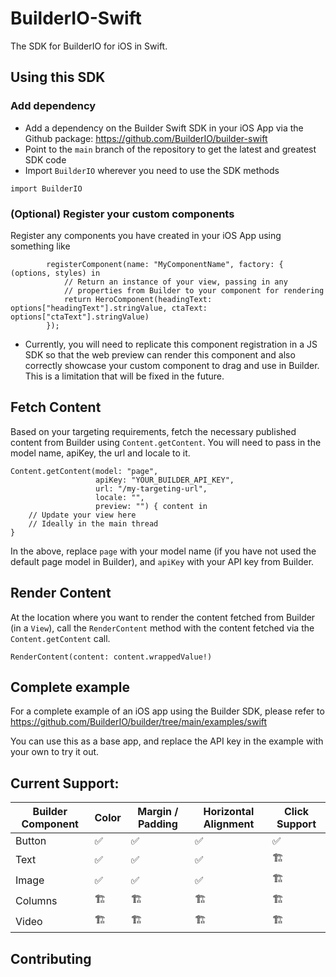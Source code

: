 # BuilderIO-Swift

The SDK for BuilderIO for iOS in Swift.

## Using this SDK

### Add dependency 

* Add a dependency on the Builder Swift SDK in your iOS App via the Github package: https://github.com/BuilderIO/builder-swift
* Point to the `main` branch of the repository to get the latest and greatest SDK code 
* Import `BuilderIO` wherever you need to use the SDK methods

```
import BuilderIO
```

### (Optional) Register your custom components

Register any components you have created in your iOS App using something like

```
        registerComponent(name: "MyComponentName", factory: { (options, styles) in
            // Return an instance of your view, passing in any
            // properties from Builder to your component for rendering
            return HeroComponent(headingText: options["headingText"].stringValue, ctaText: options["ctaText"].stringValue)
        });
```

* Currently, you will need to replicate this component registration in a JS SDK so that the web preview can render this component and also correctly showcase your custom component to drag and use in Builder. This is a limitation that will be fixed in the future.

## Fetch Content

Based on your targeting requirements, fetch the necessary published content from Builder using `Content.getContent`. You will need to pass in the model name, apiKey, the url and locale to it.

```
Content.getContent(model: "page", 
                   apiKey: "YOUR_BUILDER_API_KEY", 
                   url: "/my-targeting-url", 
                   locale: "", 
                   preview: "") { content in
    // Update your view here
    // Ideally in the main thread
}
```

In the above, replace `page` with your model name (if you have not used the default page model in Builder), and `apiKey` with your API key from Builder.

## Render Content

At the location where you want to render the content fetched from Builder (in a `View`), call the `RenderContent` method with the content fetched via the `Content.getContent` call.


```
RenderContent(content: content.wrappedValue!)
```

## Complete example

For a complete example of an iOS app using the Builder SDK, please refer to https://github.com/BuilderIO/builder/tree/main/examples/swift

You can use this as a base app, and replace the API key in the example with your own to try it out.

## Current Support:


| Builder Component|Color|Margin / Padding|Horizontal Alignment|Click Support|
|------------------|-----|----------------|--------------------|-------------|
| Button  | ✅  | ✅  | ✅  | ✅   |
| Text  | ✅  | ✅  | ✅  | 🏗  |
| Image  | ✅  | ✅  | ✅  | 🏗  |
| Columns  | 🏗  | 🏗  | 🏗  | 🏗  |
| Video  | 🏗  | 🏗  | 🏗  | 🏗  |

## Contributing
